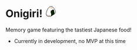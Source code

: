 # Onigiri! ![](https://github.com/ddannyll/onigiri/blob/master/src/sprites/jpf14.png)

Memory game featuring the tastiest Japanese food!

- Currently in development, no MVP at this time
